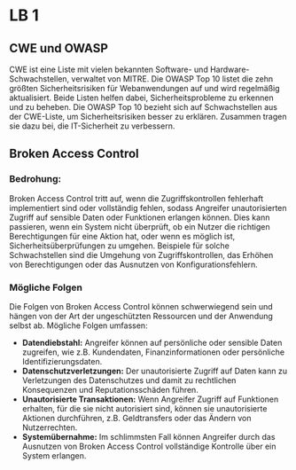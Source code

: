 # LB 1

## CWE und OWASP

CWE ist eine Liste mit vielen bekannten Software- und Hardware-Schwachstellen, verwaltet von MITRE. Die OWASP Top 10
listet die zehn größten Sicherheitsrisiken für Webanwendungen auf und wird regelmäßig aktualisiert. Beide Listen helfen
dabei, Sicherheitsprobleme zu erkennen und zu beheben. Die OWASP Top 10 bezieht sich auf Schwachstellen aus der
CWE-Liste, um Sicherheitsrisiken besser zu erklären. Zusammen tragen sie dazu bei, die IT-Sicherheit zu verbessern.

## Broken Access Control

### Bedrohung:

Broken Access Control tritt auf, wenn die Zugriffskontrollen fehlerhaft implementiert sind oder vollständig fehlen,
sodass Angreifer unautorisierten Zugriff auf sensible Daten oder Funktionen erlangen können. Dies kann passieren, wenn
ein System nicht überprüft, ob ein Nutzer die richtigen Berechtigungen für eine Aktion hat, oder wenn es möglich ist,
Sicherheitsüberprüfungen zu umgehen. Beispiele für solche Schwachstellen sind die Umgehung von Zugriffskontrollen, das
Erhöhen von Berechtigungen oder das Ausnutzen von Konfigurationsfehlern.

### Mögliche Folgen

Die Folgen von Broken Access Control können schwerwiegend sein und hängen von der Art der ungeschützten Ressourcen und
der Anwendung selbst ab. Mögliche Folgen umfassen:

- **Datendiebstahl:** Angreifer können auf persönliche oder sensible Daten zugreifen, wie z.B. Kundendaten,
  Finanzinformationen oder persönliche Identifizierungsdaten.
- **Datenschutzverletzungen:** Der unautorisierte Zugriff auf Daten kann zu Verletzungen des Datenschutzes und damit zu
  rechtlichen Konsequenzen und Reputationsschäden führen.
- **Unautorisierte Transaktionen:** Wenn Angreifer Zugriff auf Funktionen erhalten, für die sie nicht autorisiert sind,
  können sie unautorisierte Aktionen durchführen, z.B. Geldtransfers oder das Ändern von Nutzerrechten.
- **Systemübernahme:** Im schlimmsten Fall können Angreifer durch das Ausnutzen von Broken Access Control vollständige
  Kontrolle über ein System erlangen.